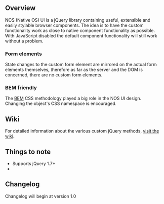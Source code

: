 ## Overview
NOS (Native OS) UI is a jQuery library containing useful, extensible and easily stylable browser components. The idea is to have the custom functionality work as close to native component functionality as possible. With JavaScript disabled the default component functionality will still work without a problem.

### Form elements
State changes to the custom form element are mirrored on the actual form elements themselves, therefore as far as the server and the DOM is concerned, there are no custom form elements. 

### BEM friendly
The [BEM](http://nicolasgallagher.com/about-html-semantics-front-end-architecture/) CSS methodology played a big role in the NOS UI design. Changing the object's CSS namespace is encouraged.

## Wiki
For detailed information about the various custom jQuery methods, [visit the wiki](https://github.com/NATIVEVML/NOS-UI/wiki).

## Things to note
* Supports jQuery 1.7+
* 
## Changelog
Changelog will begin at version 1.0
